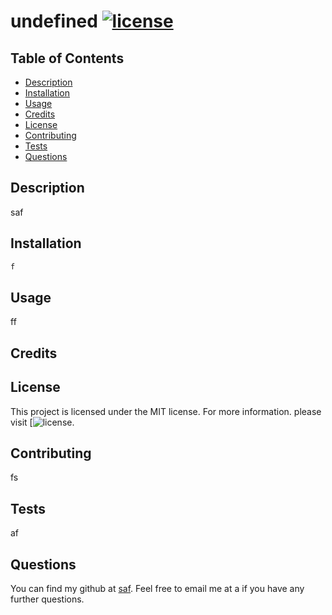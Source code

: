 # undefined [![license](https://img.shields.io/badge/license-MIT-blue)](https://shields.io)
  ## Table of Contents
  - [Description](#description)
  - [Installation](#installation)
  - [Usage](#usage)
  - [Credits](#credits)
  - [License](#license)
  - [Contributing](#contributing)
  - [Tests](#testing)
  - [Questions](#questions)
  
  

  ## Description 
  saf

  ## Installation
  ```md
f
```


  ## Usage
  ff

  ## Credits
  

  ## License
  This project is licensed under the MIT license. For more information. please visit [![license](https://choosealicense.com/licenses/MIT).

  ## Contributing
  fs

  ## Tests
  af

  ## Questions
  You can find my github at [saf](http://github.comsaf). Feel free to email me at a if you have any further questions.
  
